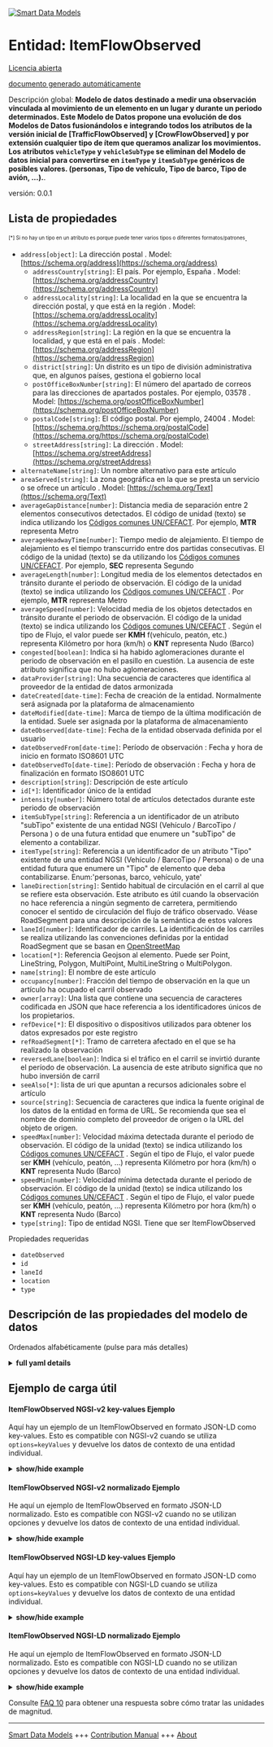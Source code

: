 <!-- 10-Header -->  
[![Smart Data Models](https://smartdatamodels.org/wp-content/uploads/2022/01/SmartDataModels_logo.png "Logo")](https://smartdatamodels.org)  
Entidad: ItemFlowObserved  
=========================<!-- /10-Header -->  
<!-- 15-License -->  
[Licencia abierta](https://github.com/smart-data-models//dataModel.Transportation/blob/master/ItemFlowObserved/LICENSE.md)  
[documento generado automáticamente](https://docs.google.com/presentation/d/e/2PACX-1vTs-Ng5dIAwkg91oTTUdt8ua7woBXhPnwavZ0FxgR8BsAI_Ek3C5q97Nd94HS8KhP-r_quD4H0fgyt3/pub?start=false&loop=false&delayms=3000#slide=id.gb715ace035_0_60)  
<!-- /15-License -->  
<!-- 20-Description -->  
Descripción global: **Modelo de datos destinado a medir una observación vinculada al movimiento de un elemento en un lugar y durante un periodo determinados. Este Modelo de Datos propone una evolución de dos Modelos de Datos fusionándolos e integrando todos los atributos de la versión inicial de [TrafficFlowObserved] y [CrowFlowObserved] y por extensión cualquier tipo de ítem que queramos analizar los movimientos. Los atributos `vehicleType` y `vehicleSubType` se eliminan del Modelo de datos inicial para convertirse en `itemType` y `itemSubType` genéricos de posibles valores. (personas, Tipo de vehículo, Tipo de barco, Tipo de avión, ...).**.  
versión: 0.0.1  
<!-- /20-Description -->  
<!-- 30-PropertiesList -->  

## Lista de propiedades  

<sup><sub>[*] Si no hay un tipo en un atributo es porque puede tener varios tipos o diferentes formatos/patrones</sub></sup>.  
- `address[object]`: La dirección postal  . Model: [https://schema.org/address](https://schema.org/address)	- `addressCountry[string]`: El país. Por ejemplo, España  . Model: [https://schema.org/addressCountry](https://schema.org/addressCountry)  
	- `addressLocality[string]`: La localidad en la que se encuentra la dirección postal, y que está en la región  . Model: [https://schema.org/addressLocality](https://schema.org/addressLocality)  
	- `addressRegion[string]`: La región en la que se encuentra la localidad, y que está en el país  . Model: [https://schema.org/addressRegion](https://schema.org/addressRegion)  
	- `district[string]`: Un distrito es un tipo de división administrativa que, en algunos países, gestiona el gobierno local    
	- `postOfficeBoxNumber[string]`: El número del apartado de correos para las direcciones de apartados postales. Por ejemplo, 03578  . Model: [https://schema.org/postOfficeBoxNumber](https://schema.org/postOfficeBoxNumber)  
	- `postalCode[string]`: El código postal. Por ejemplo, 24004  . Model: [https://schema.org/https://schema.org/postalCode](https://schema.org/https://schema.org/postalCode)  
	- `streetAddress[string]`: La dirección  . Model: [https://schema.org/streetAddress](https://schema.org/streetAddress)  
- `alternateName[string]`: Un nombre alternativo para este artículo  - `areaServed[string]`: La zona geográfica en la que se presta un servicio o se ofrece un artículo  . Model: [https://schema.org/Text](https://schema.org/Text)- `averageGapDistance[number]`: Distancia media de separación entre 2 elementos consecutivos detectados. El código de unidad (texto) se indica utilizando los [Códigos comunes UN/CEFACT](http://wiki.goodrelations-vocabulary.org/Documentation/UN/CEFACT_Common_Codes). Por ejemplo, **MTR** representa Metro  - `averageHeadwayTime[number]`: Tiempo medio de alejamiento. El tiempo de alejamiento es el tiempo transcurrido entre dos partidas consecutivas. El código de la unidad (texto) se da utilizando los [Códigos comunes UN/CEFACT](http://wiki.goodrelations-vocabulary.org/Documentation/UN/CEFACT_Common_Codes). Por ejemplo, **SEC** representa Segundo  - `averageLength[number]`: Longitud media de los elementos detectados en tránsito durante el periodo de observación. El código de la unidad (texto) se indica utilizando los [Códigos comunes UN/CEFACT](http://wiki.goodrelations-vocabulary.org/Documentation/UN/CEFACT_Common_Codes) . Por ejemplo, **MTR** representa Metro  - `averageSpeed[number]`: Velocidad media de los objetos detectados en tránsito durante el periodo de observación. El código de la unidad (texto) se indica utilizando los [Códigos comunes UN/CEFACT](http://wiki.goodrelations-vocabulary.org/Documentation/UN/CEFACT_Common_Codes) . Según el tipo de Flujo, el valor puede ser **KMH** f(vehículo, peatón, etc.) representa Kilómetro por hora (km/h) o **KNT** representa Nudo (Barco)  - `congested[boolean]`: Indica si ha habido aglomeraciones durante el periodo de observación en el pasillo en cuestión. La ausencia de este atributo significa que no hubo aglomeraciones.  - `dataProvider[string]`: Una secuencia de caracteres que identifica al proveedor de la entidad de datos armonizada  - `dateCreated[date-time]`: Fecha de creación de la entidad. Normalmente será asignada por la plataforma de almacenamiento  - `dateModified[date-time]`: Marca de tiempo de la última modificación de la entidad. Suele ser asignada por la plataforma de almacenamiento  - `dateObserved[date-time]`: Fecha de la entidad observada definida por el usuario  - `dateObservedFrom[date-time]`: Período de observación : Fecha y hora de inicio en formato ISO8601 UTC  - `dateObservedTo[date-time]`: Período de observación : Fecha y hora de finalización en formato ISO8601 UTC  - `description[string]`: Descripción de este artículo  - `id[*]`: Identificador único de la entidad  - `intensity[number]`: Número total de artículos detectados durante este periodo de observación  - `itemSubType[string]`: Referencia a un identificador de un atributo "subTipo" existente de una entidad NGSI (Vehículo / BarcoTipo / Persona ) o de una futura entidad que enumere un "subTipo" de elemento a contabilizar.  - `itemType[string]`: Referencia a un identificador de un atributo "Tipo" existente de una entidad NGSI (Vehículo / BarcoTipo / Persona) o de una entidad futura que enumere un "Tipo" de elemento que deba contabilizarse. Enum:'personas, barco, vehículo, yate'  - `laneDirection[string]`: Sentido habitual de circulación en el carril al que se refiere esta observación. Este atributo es útil cuando la observación no hace referencia a ningún segmento de carretera, permitiendo conocer el sentido de circulación del flujo de tráfico observado. Véase RoadSegment para una descripción de la semántica de estos valores  - `laneId[number]`: Identificador de carriles. La identificación de los carriles se realiza utilizando las convenciones definidas por la entidad RoadSegment que se basan en [OpenStreetMap](http://wiki.openstreetmap.org/wiki/Forward_%26_backward,_left_%26_right)  - `location[*]`: Referencia Geojson al elemento. Puede ser Point, LineString, Polygon, MultiPoint, MultiLineString o MultiPolygon.  - `name[string]`: El nombre de este artículo  - `occupancy[number]`: Fracción del tiempo de observación en la que un artículo ha ocupado el carril observado  - `owner[array]`: Una lista que contiene una secuencia de caracteres codificada en JSON que hace referencia a los identificadores únicos de los propietarios.  - `refDevice[*]`: El dispositivo o dispositivos utilizados para obtener los datos expresados por este registro  - `refRoadSegment[*]`: Tramo de carretera afectado en el que se ha realizado la observación  - `reversedLane[boolean]`: Indica si el tráfico en el carril se invirtió durante el período de observación. La ausencia de este atributo significa que no hubo inversión de carril  - `seeAlso[*]`: lista de uri que apuntan a recursos adicionales sobre el artículo  - `source[string]`: Secuencia de caracteres que indica la fuente original de los datos de la entidad en forma de URL. Se recomienda que sea el nombre de dominio completo del proveedor de origen o la URL del objeto de origen.  - `speedMax[number]`: Velocidad máxima detectada durante el periodo de observación. El código de la unidad (texto) se indica utilizando los [Códigos comunes UN/CEFACT](http://wiki.goodrelations-vocabulary.org/Documentation/UN/CEFACT_Common_Codes) . Según el tipo de Flujo, el valor puede ser **KMH** (vehículo, peatón, ...) representa Kilómetro por hora (km/h) o **KNT** representa Nudo (Barco)  - `speedMin[number]`: Velocidad mínima detectada durante el periodo de observación. El código de la unidad (texto) se indica utilizando los [Códigos comunes UN/CEFACT](http://wiki.goodrelations-vocabulary.org/Documentation/UN/CEFACT_Common_Codes) . Según el tipo de Flujo, el valor puede ser **KMH** (vehículo, peatón, ...) representa Kilómetro por hora (km/h) o **KNT** representa Nudo (Barco)  - `type[string]`: Tipo de entidad NGSI. Tiene que ser ItemFlowObserved  <!-- /30-PropertiesList -->  
<!-- 35-RequiredProperties -->  
Propiedades requeridas  
- `dateObserved`  - `id`  - `laneId`  - `location`  - `type`  <!-- /35-RequiredProperties -->  
<!-- 40-RequiredProperties -->  
<!-- /40-RequiredProperties -->  
<!-- 50-DataModelHeader -->  
## Descripción de las propiedades del modelo de datos  
Ordenados alfabéticamente (pulse para más detalles)  
<!-- /50-DataModelHeader -->  
<!-- 60-ModelYaml -->  
<details><summary><strong>full yaml details</strong></summary>    
```yaml  
ItemFlowObserved:    
  description: 'The data model intended to measure an observation linked to the movement of an item at a certain location and over a given period. This Data Model proposes an evolution of two Data Model by merging them and integrating all the attributes of the initial version of [TrafficFlowObserved] and [CrowFlowObserved] and by extension any type of item that we want to analyze the movements. Attributes `vehicleType` and `vehicleSubType` are removed from the initial data Model in order to become generic `itemType` and `itemSubType` of possible values. (people, Type of vehicle, Type of boat, Type of plane, ...).'    
  properties:    
    address:    
      description: The mailing address    
      properties:    
        addressCountry:    
          description: 'The country. For example, Spain'    
          type: string    
          x-ngsi:    
            model: https://schema.org/addressCountry    
            type: Property    
        addressLocality:    
          description: 'The locality in which the street address is, and which is in the region'    
          type: string    
          x-ngsi:    
            model: https://schema.org/addressLocality    
            type: Property    
        addressRegion:    
          description: 'The region in which the locality is, and which is in the country'    
          type: string    
          x-ngsi:    
            model: https://schema.org/addressRegion    
            type: Property    
        district:    
          description: 'A district is a type of administrative division that, in some countries, is managed by the local government'    
          type: string    
          x-ngsi:    
            type: Property    
        postOfficeBoxNumber:    
          description: 'The post office box number for PO box addresses. For example, 03578'    
          type: string    
          x-ngsi:    
            model: https://schema.org/postOfficeBoxNumber    
            type: Property    
        postalCode:    
          description: 'The postal code. For example, 24004'    
          type: string    
          x-ngsi:    
            model: https://schema.org/https://schema.org/postalCode    
            type: Property    
        streetAddress:    
          description: The street address    
          type: string    
          x-ngsi:    
            model: https://schema.org/streetAddress    
            type: Property    
        streetNr:    
          description: Number identifying a specific property on a public street    
          type: string    
          x-ngsi:    
            type: Property    
      type: object    
      x-ngsi:    
        model: https://schema.org/address    
        type: Property    
    alternateName:    
      description: An alternative name for this item    
      type: string    
      x-ngsi:    
        type: Property    
    areaServed:    
      description: The geographic area where a service or offered item is provided    
      type: string    
      x-ngsi:    
        model: https://schema.org/Text    
        type: Property    
    averageGapDistance:    
      description: 'Average gap distance between consecutive 2 detected items. The unit code (text) is given using the [UN/CEFACT Common Codes](http://wiki.goodrelations-vocabulary.org/Documentation/UN/CEFACT_Common_Codes). For instance, **MTR** represents Meter'    
      minimum: 0    
      type: number    
      x-ngsi:    
        type: Property    
    averageHeadwayTime:    
      description: 'Average headway time. Head away time is the time elapsed between two consecutive items. The unit code (text) is given using the [UN/CEFACT Common Codes](http://wiki.goodrelations-vocabulary.org/Documentation/UN/CEFACT_Common_Codes). For instance, **SEC** represents Second'    
      minimum: 0    
      type: number    
      x-ngsi:    
        type: Property    
    averageLength:    
      description: 'Average length of detected items transiting during the observation period. The unit code (text) is given using the [UN/CEFACT Common Codes](http://wiki.goodrelations-vocabulary.org/Documentation/UN/CEFACT_Common_Codes) . For instance, **MTR** represents Meter'    
      minimum: 0    
      type: number    
      x-ngsi:    
        type: Property    
    averageSpeed:    
      description: 'Average speed of detected items transiting during the observation period. The unit code (text) is given using the [UN/CEFACT Common Codes](http://wiki.goodrelations-vocabulary.org/Documentation/UN/CEFACT_Common_Codes) . Depending the type of Flow, the value can be **KMH** f(vehicule, pedestrian, etc.) represents Kilometer per hour (km/h) or **KNT** represents Knot (Boat)'    
      minimum: 0    
      type: number    
      x-ngsi:    
        type: Property    
    congested:    
      description: Flags whether there was a crowd congestion during the observation period in the referred walkway. The absence of this attribute means no crowd congestion    
      type: boolean    
      x-ngsi:    
        type: Property    
    dataProvider:    
      description: A sequence of characters identifying the provider of the harmonised data entity    
      type: string    
      x-ngsi:    
        type: Property    
    dateCreated:    
      description: Entity creation timestamp. This will usually be allocated by the storage platform    
      format: date-time    
      type: string    
      x-ngsi:    
        type: Property    
    dateModified:    
      description: Timestamp of the last modification of the entity. This will usually be allocated by the storage platform    
      format: date-time    
      type: string    
      x-ngsi:    
        type: Property    
    dateObserved:    
      description: Date of the observed entity defined by the user    
      format: date-time    
      type: string    
      x-ngsi:    
        type: Property    
    dateObservedFrom:    
      description: 'Observation period : Start date and time in an ISO8601 UTC format'    
      format: date-time    
      type: string    
      x-ngsi:    
        type: Property    
    dateObservedTo:    
      description: 'Observation period : End date and time in an ISO8601 UTC format'    
      format: date-time    
      type: string    
      x-ngsi:    
        type: Property    
    description:    
      description: A description of this item    
      type: string    
      x-ngsi:    
        type: Property    
    id:    
      anyOf:    
        - description: Identifier format of any NGSI entity    
          maxLength: 256    
          minLength: 1    
          pattern: ^[\w\-\.\{\}\$\+\*\[\]`|~^@!,:\\]+$    
          type: string    
          x-ngsi:    
            type: Property    
        - description: Identifier format of any NGSI entity    
          format: uri    
          type: string    
          x-ngsi:    
            type: Property    
      description: Unique identifier of the entity    
      x-ngsi:    
        type: Property    
    intensity:    
      description: Total number of items detected during this observation period    
      minimum: 0    
      type: number    
      x-ngsi:    
        type: Property    
    itemSubType:    
      description: Reference to an identifier of an existing 'subType' attribute of an NGSI entity (Vehicle / BoatType / Person ) or of a future entity listing an item 'subType' to be counted    
      type: string    
      x-ngsi:    
        type: Property    
    itemType:    
      description: 'Reference to an identifier of an existing ''Type'' attribute of an NGSI entity (Vehicle / BoatType / Person) or of a future entity listing an item ''Type'' to be counted. Enum:''people, ship, vehicle, yacht'''    
      enum:    
        - people    
        - ship    
        - vehicle    
        - yacht    
      type: string    
      x-ngsi:    
        type: Property    
    laneDirection:    
      description: 'Usual direction of travel in the lane referred by this observation. This attribute is useful when the observation is not referencing any road segment, allowing to know the direction of travel of the traffic flow observed. See RoadSegment for a description of the semantics of these values'    
      enum:    
        - forward    
        - backward    
        - inbound    
        - outbound    
        - right    
        - left    
      type: string    
      x-ngsi:    
        type: Property    
    laneId:    
      description: 'Lane identifier. Lane identification is done using the conventions defined by RoadSegment entity which are based on [OpenStreetMap](http://wiki.openstreetmap.org/wiki/Forward_%26_backward,_left_%26_right)'    
      min: 1    
      type: number    
      x-ngsi:    
        type: Property    
    location:    
      description: 'Geojson reference to the item. It can be Point, LineString, Polygon, MultiPoint, MultiLineString or MultiPolygon'    
      oneOf:    
        - description: Geojson reference to the item. Point    
          properties:    
            bbox:    
              items:    
                type: number    
              minItems: 4    
              type: array    
            coordinates:    
              items:    
                type: number    
              minItems: 2    
              type: array    
            type:    
              enum:    
                - Point    
              type: string    
          required:    
            - type    
            - coordinates    
          title: GeoJSON Point    
          type: object    
          x-ngsi:    
            type: GeoProperty    
        - description: Geojson reference to the item. LineString    
          properties:    
            bbox:    
              items:    
                type: number    
              minItems: 4    
              type: array    
            coordinates:    
              items:    
                items:    
                  type: number    
                minItems: 2    
                type: array    
              minItems: 2    
              type: array    
            type:    
              enum:    
                - LineString    
              type: string    
          required:    
            - type    
            - coordinates    
          title: GeoJSON LineString    
          type: object    
          x-ngsi:    
            type: GeoProperty    
        - description: Geojson reference to the item. Polygon    
          properties:    
            bbox:    
              items:    
                type: number    
              minItems: 4    
              type: array    
            coordinates:    
              items:    
                items:    
                  items:    
                    type: number    
                  minItems: 2    
                  type: array    
                minItems: 4    
                type: array    
              type: array    
            type:    
              enum:    
                - Polygon    
              type: string    
          required:    
            - type    
            - coordinates    
          title: GeoJSON Polygon    
          type: object    
          x-ngsi:    
            type: GeoProperty    
        - description: Geojson reference to the item. MultiPoint    
          properties:    
            bbox:    
              items:    
                type: number    
              minItems: 4    
              type: array    
            coordinates:    
              items:    
                items:    
                  type: number    
                minItems: 2    
                type: array    
              type: array    
            type:    
              enum:    
                - MultiPoint    
              type: string    
          required:    
            - type    
            - coordinates    
          title: GeoJSON MultiPoint    
          type: object    
          x-ngsi:    
            type: GeoProperty    
        - description: Geojson reference to the item. MultiLineString    
          properties:    
            bbox:    
              items:    
                type: number    
              minItems: 4    
              type: array    
            coordinates:    
              items:    
                items:    
                  items:    
                    type: number    
                  minItems: 2    
                  type: array    
                minItems: 2    
                type: array    
              type: array    
            type:    
              enum:    
                - MultiLineString    
              type: string    
          required:    
            - type    
            - coordinates    
          title: GeoJSON MultiLineString    
          type: object    
          x-ngsi:    
            type: GeoProperty    
        - description: Geojson reference to the item. MultiLineString    
          properties:    
            bbox:    
              items:    
                type: number    
              minItems: 4    
              type: array    
            coordinates:    
              items:    
                items:    
                  items:    
                    items:    
                      type: number    
                    minItems: 2    
                    type: array    
                  minItems: 4    
                  type: array    
                type: array    
              type: array    
            type:    
              enum:    
                - MultiPolygon    
              type: string    
          required:    
            - type    
            - coordinates    
          title: GeoJSON MultiPolygon    
          type: object    
          x-ngsi:    
            type: GeoProperty    
      x-ngsi:    
        type: GeoProperty    
    name:    
      description: The name of this item    
      type: string    
      x-ngsi:    
        type: Property    
    occupancy:    
      description: Fraction of the observation time where a item has been occupying the observed lane    
      maximum: 1    
      minimum: 0    
      type: number    
      x-ngsi:    
        type: Property    
    owner:    
      description: A List containing a JSON encoded sequence of characters referencing the unique Ids of the owner(s)    
      items:    
        anyOf:    
          - description: Identifier format of any NGSI entity    
            maxLength: 256    
            minLength: 1    
            pattern: ^[\w\-\.\{\}\$\+\*\[\]`|~^@!,:\\]+$    
            type: string    
            x-ngsi:    
              type: Property    
          - description: Identifier format of any NGSI entity    
            format: uri    
            type: string    
            x-ngsi:    
              type: Property    
        description: Unique identifier of the entity    
        x-ngsi:    
          type: Property    
      type: array    
      x-ngsi:    
        type: Property    
    refDevice:    
      anyOf:    
        - description: Identifier format of any NGSI entity    
          maxLength: 256    
          minLength: 1    
          pattern: ^[\w\-\.\{\}\$\+\*\[\]`|~^@!,:\\]+$    
          type: string    
          x-ngsi:    
            type: Property    
        - description: Identifier format of any NGSI entity    
          format: uri    
          type: string    
          x-ngsi:    
            type: Property    
      description: The device or devices used to obtain the data expressed by this record    
      x-ngsi:    
        type: Relationship    
    refRoadSegment:    
      anyOf:    
        - description: Identifier format of any NGSI entity    
          maxLength: 256    
          minLength: 1    
          pattern: ^[\w\-\.\{\}\$\+\*\[\]`|~^@!,:\\]+$    
          type: string    
          x-ngsi:    
            type: Property    
        - description: Identifier format of any NGSI entity    
          format: uri    
          type: string    
          x-ngsi:    
            type: Property    
      description: Concerned road segment on which the observation has been made    
      x-ngsi:    
        type: Relationship    
    reversedLane:    
      description: Flags whether traffic in the lane was reversed during the observation period. The absence of this attribute means no lane reversion    
      type: boolean    
      x-ngsi:    
        type: Property    
    seeAlso:    
      description: list of uri pointing to additional resources about the item    
      oneOf:    
        - items:    
            format: uri    
            type: string    
          minItems: 1    
          type: array    
        - format: uri    
          type: string    
      x-ngsi:    
        type: Property    
    source:    
      description: 'A sequence of characters giving the original source of the entity data as a URL. Recommended to be the fully qualified domain name of the source provider, or the URL to the source object'    
      type: string    
      x-ngsi:    
        type: Property    
    speedMax:    
      description: 'Maximum speed detected during the observation period. The unit code (text) is given using the [UN/CEFACT Common Codes](http://wiki.goodrelations-vocabulary.org/Documentation/UN/CEFACT_Common_Codes) . Depending the type of Flow, the value can be **KMH** (vehicule, pedestrian, ...) represents Kilometer per hour (km/h) or **KNT** represents Knot (Boat)'    
      minimum: 0    
      type: number    
      x-ngsi:    
        type: Property    
    speedMin:    
      description: 'Minimum speed detected during the observation period. The unit code (text) is given using the [UN/CEFACT Common Codes](http://wiki.goodrelations-vocabulary.org/Documentation/UN/CEFACT_Common_Codes) . Depending the type of Flow, the value can be **KMH** (vehicule, pedestrian, ...) represents Kilometer per hour (km/h) or **KNT** represents Knot (Boat)'    
      minimum: 0    
      type: number    
      x-ngsi:    
        type: Property    
    type:    
      description: NGSI Entity type. It has to be ItemFlowObserved    
      enum:    
        - ItemFlowObserved    
      type: string    
      x-ngsi:    
        type: Property    
  required:    
    - id    
    - type    
    - location    
    - dateObserved    
    - laneId    
  type: object    
  x-derived-from: ""    
  x-disclaimer: 'Redistribution and use in source and binary forms, with or without modification, are permitted  provided that the license conditions are met. Copyleft (c) 2022 Contributors to Smart Data Models Program'    
  x-license-url: https://github.com/smart-data-models/dataModel.Transportation/blob/master/ItemFlowObserved/LICENSE.md    
  x-model-schema: https://smart-data-models.github.io/data-models/Transportation/ItemFlowObserved/schema.json    
  x-model-tags: ""    
  x-version: 0.0.1    
```  
</details>    
<!-- /60-ModelYaml -->  
<!-- 70-MiddleNotes -->  
<!-- /70-MiddleNotes -->  
<!-- 80-Examples -->  
## Ejemplo de carga útil  
#### ItemFlowObserved NGSI-v2 key-values Ejemplo  
Aquí hay un ejemplo de un ItemFlowObserved en formato JSON-LD como key-values. Esto es compatible con NGSI-v2 cuando se utiliza `options=keyValues` y devuelve los datos de contexto de una entidad individual.  
<details><summary><strong>show/hide example</strong></summary>    
```json  
{  
  "id": "FlowObserved:BFO-NCE-MNCA-SP-001",  
  "type": "ItemFlowObserved",  
  "address": {  
    "addressCountry": "FR",  
    "addressLocality": "Nice",  
    "streetAddress": "Port Lympia"  
  },  
  "areaServed": "Nice Harbor",  
  "averageGapDistance": 35.28,  
  "averageHeadwayTime": 156,  
  "averageLength": 7.44,  
  "averageSpeed": 2.7,  
  "congested": false,  
  "dateObserved": "2020-03-20T16:30:00Z",  
  "dateObservedFrom": "2020-03-20T16:30:00Z",  
  "dateObservedTo": "2020-03-20T22:30:00Z",  
  "description": "Boat Flow Observed from Nice Harbor.",  
  "itemSubType": "monoHull",  
  "itemType": "yacht",  
  "intensity": 12,  
  "laneDirection": "outbound",  
  "laneId": 1,  
  "location": {  
    "coordinates": [  
      7.196545,  
      43.664809  
    ],  
    "type": "Point"  
  },  
  "maxSpeed": 3.8,  
  "minSpeed": 2.6,  
  "name": "BFO-NCE-MNCA-SP-001",  
  "occupancy": 0.1562,  
  "refDevice": "Device:BFO-NCE-MNCA-SP-001-Dev-02",  
  "reverseLane": false  
}  
```  
</details>  
#### ItemFlowObserved NGSI-v2 normalizado Ejemplo  
He aquí un ejemplo de ItemFlowObserved en formato JSON-LD normalizado. Esto es compatible con NGSI-v2 cuando no se utilizan opciones y devuelve los datos de contexto de una entidad individual.  
<details><summary><strong>show/hide example</strong></summary>    
```json  
{  
  "id": "FlowObserved:BFO-NCE-MNCA-SP-001",  
  "type": "ItemFlowObserved",  
  "name": {  
    "type": "Text",  
    "value": "BFO-NCE-MNCA-SP-001"  
  },  
  "description": {  
    "type": "Text",  
    "value": "Boat Flow Observed from Nice Harbor."  
  },  
  "location": {  
    "type": "geo:json",  
    "value": {  
      "type": "Point",  
      "coordinates": [  
        7.196545,  
        43.664809  
      ]  
    }  
  },  
  "address": {  
    "type": "PostalAddress",  
    "value": {  
      "streetAddress": "Port Lympia",  
      "addressLocality": "Nice",  
      "addressCountry": "FR"  
    }  
  },  
  "areaServed": {  
    "type": "Text",  
    "value": "Nice Harbor"  
  },  
  "dateObserved": {  
    "type": "DateTime",  
    "value": "2020-03-20T16:30:00Z"  
  },  
  "dateObservedFrom": {  
    "type": "DateTime",  
    "value": "2020-03-20T16:30:00Z"  
  },  
  "dateObservedTo": {  
    "type": "DateTime",  
    "value": "2020-03-20T22:30:00Z"  
  },  
  "refDevice": {  
    "type": "Relationship",  
    "value": "Device:BFO-NCE-MNCA-SP-001-Dev-02"  
  },  
  "itemType": {  
    "type": "Text",  
    "value": "yacht"  
  },  
  "itemSubType": {  
    "type": "Text",  
    "value": "monoHull"  
  },  
  "laneId": {  
    "type": "Integer",  
    "value": 1  
  },  
  "laneDirection": {  
    "type": "Text",  
    "value": "outbound"  
  },  
  "reverseLane": {  
    "type": "Boolean",  
    "value": false  
  },  
  "intensity": {  
    "type": "Number",  
    "value": 12  
  },  
  "occupancy": {  
    "type": "Number",  
    "value": 0.1562  
  },  
  "congested": {  
    "type": "Boolean",  
    "value": false  
  },  
  "averageSpeed": {  
    "type": "Number",  
    "value": 2.7  
  },  
  "averageLength": {  
    "type": "Number",  
    "value": 7.44  
  },  
  "averageHeadwayTime": {  
    "type": "Number",  
    "value": 156  
  },  
  "averageGapDistance": {  
    "type": "Number",  
    "value": 35.28  
  },  
  "minSpeed": {  
    "type": "Number",  
    "value": 2.6  
  },  
  "maxSpeed": {  
    "type": "Number",  
    "value": 3.8  
  }  
}  
```  
</details>  
#### ItemFlowObserved NGSI-LD key-values Ejemplo  
Aquí hay un ejemplo de un ItemFlowObserved en formato JSON-LD como key-values. Esto es compatible con NGSI-LD cuando se utiliza `options=keyValues` y devuelve los datos de contexto de una entidad individual.  
<details><summary><strong>show/hide example</strong></summary>    
```json  
{  
    "id": "itemFlowObserved:BFO-NCE-MNCA-SP-001",  
    "type": "ItemFlowObserved",  
    "address": {  
        "addressCountry": "FR",  
        "addressLocality": "Nice",  
        "streetAddress": "Port Lympia"  
    },  
    "areaServed": "Nice Harbor",  
    "averageGapDistance": 35.28,  
    "averageHeadwayTime": 156,  
    "averageLength": 7.44,  
    "averageSpeed": 2.7,  
    "congested": false,  
    "dateObserved": "2020-03-20T16:30:00Z",  
    "dateObservedFrom": "2020-03-20T16:30:00Z",  
    "dateObservedTo": "2020-03-20T22:30:00Z",  
    "description": "Boat Flow Observed from Nice Harbor.",  
    "intensity": 12,  
    "itemSubtype": "monoHull",  
    "itemType": "yacht",  
    "laneDirection": "outbound",  
    "laneId": 1,  
    "location": {  
        "coordinates": [  
            7.196545,  
            43.664809  
        ],  
        "type": "Point"  
    },  
    "maxSpeed": 3.8,  
    "minSpeed": 2.6,  
    "name": "BFO-NCE-MNCA-SP-001",  
    "occupancy": 0.1562,  
    "refDevice": "Device:BFO-NCE-MNCA-SP-001-Dev-02",  
    "reverseLane": false,  
    "@context": [  
        "https://raw.githubusercontent.com/smart-data-models/dataModel.Transportation/master/context.jsonld"  
    ]  
}  
```  
</details>  
#### ItemFlowObserved NGSI-LD normalizado Ejemplo  
He aquí un ejemplo de ItemFlowObserved en formato JSON-LD normalizado. Esto es compatible con NGSI-LD cuando no se utilizan opciones y devuelve los datos de contexto de una entidad individual.  
<details><summary><strong>show/hide example</strong></summary>    
```json  
{  
    "id": "FlowObserved:BFO-NCE-MNCA-SP-001",  
    "type": "ItemFlowObserved",  
    "address": {  
        "type": "Property",  
        "value": {  
            "streetAddress": "Port Lympia",  
            "addressLocality": "Nice",  
            "addressCountry": "FR"  
        }  
    },  
    "areaServed": {  
        "type": "Property",  
        "value": "Nice Harbor"  
    },  
    "averageGapDistance": {  
        "type": "Property",  
        "value": 35.28,  
        "unitCode": "MTR"  
    },  
    "averageHeadwayTime": {  
        "type": "Property",  
        "value": 156,  
        "unitCode": "SEC"  
    },  
    "averageLength": {  
        "type": "Property",  
        "value": 7.44,  
        "unitCode": "MTR"  
    },  
    "averageSpeed": {  
        "type": "Property",  
        "value": 2.7,  
        "unitCode": "KNT"  
    },  
    "congested": {  
        "type": "Property",  
        "value": false  
    },  
    "dateObserved": {  
        "type": "Property",  
        "value": {  
            "@type": "DateTime",  
            "@value": "2020-03-20T16:30:00Z"  
        }  
    },  
    "dateObservedFrom": {  
        "type": "Property",  
        "value": {  
            "@type": "DateTime",  
            "@value": "2020-03-20T16:30:00Z"  
        }  
    },  
    "dateObservedTo": {  
        "type": "Property",  
        "value": {  
            "@type": "DateTime",  
            "@value": "2020-03-20T22:30:00Z"  
        }  
    },  
    "description": {  
        "type": "Property",  
        "value": "Boat Flow Observed from Nice Harbor."  
    },  
    "intensity": {  
        "type": "Property",  
        "value": 12  
    },  
    "itemSubType": {  
        "type": "Property",  
        "value": "monoHull"  
    },  
    "itemType": {  
        "type": "Property",  
        "value": "yatching"  
    },  
    "laneDirection": {  
        "type": "Property",  
        "value": "outbound"  
    },  
    "laneId": {  
        "type": "Property",  
        "value": 1  
    },  
    "location": {  
        "type": "GeoProperty",  
        "value": {  
            "type": "Point",  
            "coordinates": [  
                7.196545,  
                43.664809  
            ]  
        }  
    },  
    "maxSpeed": {  
        "type": "Property",  
        "value": 3.8,  
        "unitCode": "KNT"  
    },  
    "minSpeed": {  
        "type": "Property",  
        "value": 2.6,  
        "unitCode": "KNT"  
    },  
    "name": {  
        "type": "Property",  
        "value": "BFO-NCE-MNCA-SP-001"  
    },  
    "occupancy": {  
        "type": "Property",  
        "value": 0.1562  
    },  
    "refDevice": {  
        "type": "Relationship",  
        "object": "urn:ngsi-ld:Device:BFO-NCE-MNCA-SP-001-Dev-02"  
    },  
    "reverseLane": {  
        "type": "Property",  
        "value": false  
    },  
    "@context": [  
        "https://uri.etsi.org/ngsi-ld/v1/ngsi-ld-core-context.jsonld",  
        "https://raw.githubusercontent.com/smart-data-models/dataModel.Transportation/master/context.jsonld"  
    ]  
}  
```  
</details><!-- /80-Examples -->  
<!-- 90-FooterNotes -->  
<!-- /90-FooterNotes -->  
<!-- 95-Units -->  
Consulte [FAQ 10](https://smartdatamodels.org/index.php/faqs/) para obtener una respuesta sobre cómo tratar las unidades de magnitud.  
<!-- /95-Units -->  
<!-- 97-LastFooter -->  
---  
[Smart Data Models](https://smartdatamodels.org) +++ [Contribution Manual](https://bit.ly/contribution_manual) +++ [About](https://bit.ly/Introduction_SDM)<!-- /97-LastFooter -->  
